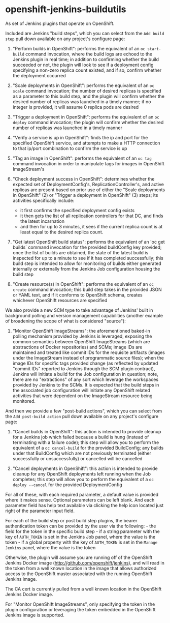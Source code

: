 # openshift-jenkins-buildutils
As set of Jenkins plugins that operate on OpenShift.

Included are Jenkins "build steps", which you can select from the `Add build step` pull down available on any project's configure page:

1) "Perform builds in OpenShift": performs the equivalent of an `oc start-build` command invocation, where the build logs are echoed to the Jenkins plugin in real time; in addition to confirming whether the build succeeded or not, the plugin will look to see if a deployment config specifying a non-zero replica count existed, and if so, confirm whether the deployment occurred

2) "Scale deployments in OpenShift":  performs the equivalent of an `oc scale` command invocation; the number of desired replicas is specified as a parameter to this build step, and the plugin will confirm whether the desired number of replicas was launched in a timely manner; if no integer is provided, it will assume 0 replica pods are desired

3) "Trigger a deployment in OpenShift":  performs the equivalent of an `oc deploy` command invocation; the plugin will confirm whether the desired number of replicas was launched in a timely manner

4) "Verify a service is up in OpenShift": finds the ip and port for the specified OpenShift service, and attempts to make a HTTP connection to that ip/port combination to confirm the service is up

5) "Tag an image in OpenShift": performs the equivalent of an `oc tag` command invocation in order to manipulate tags for images in OpenShift ImageStream's

6) "Check deployment success in OpenShift":  determines whether the expected set of DeploymentConfig's, ReplicationController's, and active replicas are present based on prior use of either the "Scale deployments in OpenShift" (2) or "Trigger a deployment in OpenShift" (3) steps; its activities specifically include:

   - it first confirms the specified deployment config exists
   - it then gets the list of all replication controllers for that DC, and finds the latest incarnation
   - and then for up to 3 minutes, it sees if the current replica count is at least equal to the desired replica count.


7) "Get latest OpenShift build status":  performs the equivalent of an 'oc get builds` command invocation for the provided buildConfig key provided; once the list of builds are obtained, the state of the latest build is inspected for up to a minute to see if it has completed successfully; this build step is intended to allow for monitoring of builds either generated internally or externally from the Jenkins Job configuration housing the build step

8) "Create resource(s) in OpenShift":  performs the equivalent of an `oc create` command invocation; this build step takes in the provided JSON or YAML text, and if it conforms to OpenShift schema, creates whichever OpenShift resources are specified

We also provide a new SCM type to take advantage of Jenkins' built in background polling and version management capabilities (another example of broadening the scope of what is considered "source"):

1) "Monitor OpenShift ImageStreams": the aforementioned baked-in polling mechanism provided by Jenkins is leveraged, exposing the common semantics between OpenShift ImageStreams (which are abstractions of Docker repositories) and SCMs; image IDs are maintained and treated like commit IDs for the requisite artifacts (images under the ImageStream instead of programmatic source files); when the image IDs for specific tags provided change (as reflected by updated "commit IDs" reported to Jenkins through the SCM plugin contract), Jenkins will initiate a build for the Job configuration in question; note, there are no "extractions" of any sort which leverage the workspaces provided by Jenkins to the SCMs.  It is expected that the build steps in the associated job configuration will initiate any OpenShift related activities that were dependent on the ImageStream resource being monitored.

And then we provide a few "post-build actions", which you can select from the `Add post-build action` pull down available on any project's configure page:

1) "Cancel builds in OpenShift":  this action is intended to provide cleanup for a Jenkins job which failed because a build is hung (instead of terminating with a failure code); this step will allow you to perform the equivalent of a `oc cancel-build` for the provided BuildConfig; any builds under that BuildConfig which are not previously terminated (either successfully or unsuccessfully) or cancelled will be cancelled 

2) "Cancel deployments in OpenShift": this action is intended to provide cleanup for any OpenShift deployments left running when the Job completes;  this step will allow you to perform the equivalent of a `oc deploy --cancel` for the provided DeploymentConfig

For all of these, with each required parameter, a default value is provided where it makes sense.  Optional parameters can be left blank.  And each parameter field has help text available via clicking the help icon located just right of the parameter input field.

For each of the build step or post build step plugins, the bearer authentication token can be provided by the user via the following:
	- the field for the token in the specific build step
	- if a string parameter with the key of `AUTH_TOKEN` is set in the Jenkins Job panel, where the value is the token
	- if a global property with the key of `AUTH_TOKEN` is set in the `Manage Jenkins` panel, where the value is the token

Otherwise, the plugin will assume you are running off of the OpenShift Jenkins Docker image (http://github.com/openshift/jenkins), and will read in the token from a well known location in the image that allows authorized access to the OpenShift master associated with the running OpenShift Jenkins image.

The CA cert is currently pulled from a well known location in the OpenShift Jenkins Docker image.

For "Monitor OpenShift ImageStreams", only specifying the token in the plugin configuration or leveraging the token embedded in the OpenShift Jenkins image is supported.
